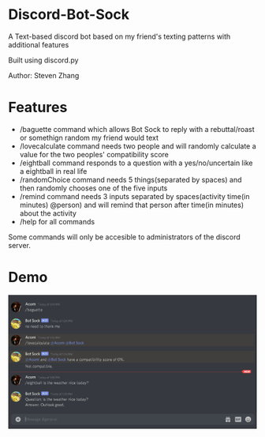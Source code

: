 # Discord-Bot-Sock
A Text-based discord bot based on my friend's texting patterns with additional features

Built using discord.py


Author: Steven Zhang

# Features
* /baguette command which allows Bot Sock to reply with a rebuttal/roast or somethign random my friend would text
* /lovecalculate command needs two people and will randomly calculate a value for the two peoples' compatibility score
* /eightball command responds to a question with a yes/no/uncertain like a eightball in real life
* /randomChoice command needs 5 things(separated by spaces) and then randomly chooses one of the five inputs
* /remind command needs 3 inputs separated by spaces(activity time(in minutes) @person) and will remind that person after time(in minutes) about the activity
* /help for all commands

Some commands will only be accesible to administrators of the discord server.

# Demo
![demo](https://github.com/stevenzhang070302/Discord-Bot-Sock/blob/master/botSockDemo.png?raw=true)
